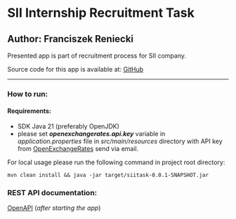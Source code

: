 # SII Internship Recruitment Task 
## Author: Franciszek Reniecki

Presented app is part of recruitment process for SII company.

Source code for this app is available at: [GitHub](https://github.com/freniecki/siitask)

---

### How to run:
#### Requirements:
* SDK Java 21 (preferably OpenJDK)
* please set _**openexchangerates.api.key**_ variable in _application.properties_ file in 
_src/main/resources_ directory with API key from [OpenExchangeRates](https://openexchangerates.org/) send via email.

For local usage please run the following command in project root directory:

`mvn clean install && java -jar target/siitask-0.0.1-SNAPSHOT.jar
`
### REST API documentation:



[OpenAPI](http://localhost:8080/swagger-ui/index.html) (_after starting the app_)

